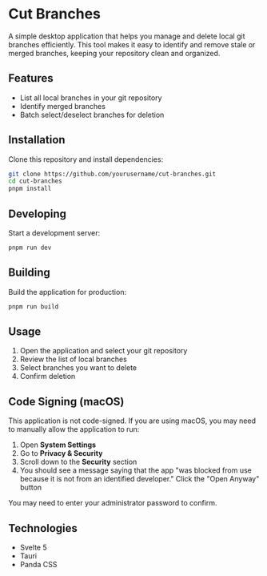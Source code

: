 # Cut Branches

A simple desktop application that helps you manage and delete local git branches efficiently. This tool makes it easy to identify and remove stale or merged branches, keeping your repository clean and organized.

## Features

- List all local branches in your git repository
- Identify merged branches
- Batch select/deselect branches for deletion

## Installation

Clone this repository and install dependencies:

```bash
git clone https://github.com/yourusername/cut-branches.git
cd cut-branches
pnpm install
```

## Developing

Start a development server:

```bash
pnpm run dev
```

## Building

Build the application for production:

```bash
pnpm run build
```

## Usage

1. Open the application and select your git repository
2. Review the list of local branches
3. Select branches you want to delete
4. Confirm deletion

## Code Signing (macOS)

This application is not code-signed. If you are using macOS, you may need to manually allow the application to run:

1. Open **System Settings**
2. Go to **Privacy & Security**
3. Scroll down to the **Security** section
4. You should see a message saying that the app "was blocked from use because it is not from an identified developer." Click the "Open Anyway" button

You may need to enter your administrator password to confirm.

## Technologies

- Svelte 5
- Tauri
- Panda CSS
